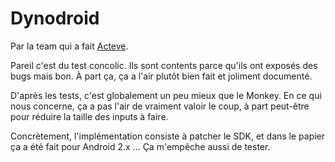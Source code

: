 Dynodroid
=========

Par la team qui a fait [Acteve](review_ActeveAutoConcolicTesting.md).

Pareil c'est du test concolic. Ils sont contents parce qu'ils ont exposés des
bugs mais bon. À part ça, ça a l'air plutôt bien fait et joliment documenté.

D'après les tests, c'est globalement un peu mieux que le Monkey. En ce qui nous
concerne, ça a pas l'air de vraiment valoir le coup, à part peut-être pour
réduire la taille des inputs à faire.

Concrètement, l'implémentation consiste à patcher le SDK, et dans le papier ça a
été fait pour Android 2.x ... Ça m'empêche aussi de tester.
